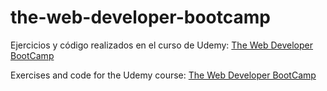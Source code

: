 # the-web-developer-bootcamp
Ejercicios y código realizados en el curso de Udemy: [The Web Developer BootCamp](https://www.udemy.com/the-web-developer-bootcamp)

Exercises and code for the Udemy course: [The Web Developer BootCamp](https://www.udemy.com/the-web-developer-bootcamp)
